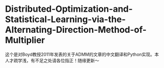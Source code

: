 # Distributed-Optimization-and-Statistical-Learning-via-the-Alternating-Direction-Method-of-Multiplier
这个是对Boyd教授2011年发表的关于ADMM的文章的中文翻译和Python实现。本人才疏学浅，有不足之处请各位指正！随缘更新～
